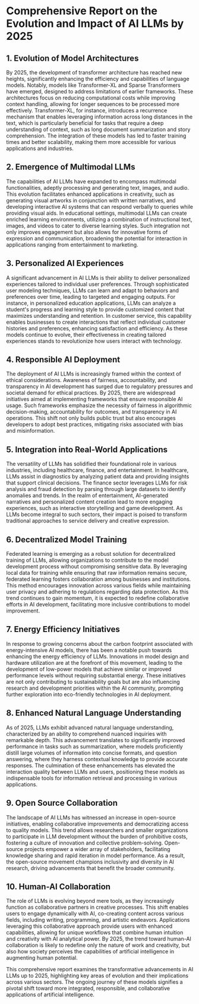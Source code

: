 # Comprehensive Report on the Evolution and Impact of AI LLMs by 2025

## 1. Evolution of Model Architectures
By 2025, the development of transformer architecture has reached new heights, significantly enhancing the efficiency and capabilities of language models. Notably, models like Transformer-XL and Sparse Transformers have emerged, designed to address limitations of earlier frameworks. These architectures focus on reducing computational costs while improving context handling, allowing for longer sequences to be processed more effectively. Transformer-XL, for instance, introduces a recurrence mechanism that enables leveraging information across long distances in the text, which is particularly beneficial for tasks that require a deep understanding of context, such as long document summarization and story comprehension. The integration of these models has led to faster training times and better scalability, making them more accessible for various applications and industries.

## 2. Emergence of Multimodal LLMs
The capabilities of AI LLMs have expanded to encompass multimodal functionalities, adeptly processing and generating text, images, and audio. This evolution facilitates enhanced applications in creativity, such as generating visual artworks in conjunction with written narratives, and developing interactive AI systems that can respond verbally to queries while providing visual aids. In educational settings, multimodal LLMs can create enriched learning environments, utilizing a combination of instructional text, images, and videos to cater to diverse learning styles. Such integration not only improves engagement but also allows for innovative forms of expression and communication, broadening the potential for interaction in applications ranging from entertainment to marketing.

## 3. Personalized AI Experiences
A significant advancement in AI LLMs is their ability to deliver personalized experiences tailored to individual user preferences. Through sophisticated user modeling techniques, LLMs can learn and adapt to behaviors and preferences over time, leading to targeted and engaging outputs. For instance, in personalized education applications, LLMs can analyze a student's progress and learning style to provide customized content that maximizes understanding and retention. In customer service, this capability enables businesses to create interactions that reflect individual customer histories and preferences, enhancing satisfaction and efficiency. As these models continue to evolve, their effectiveness in creating tailored experiences stands to revolutionize how users interact with technology.

## 4. Responsible AI Deployment
The deployment of AI LLMs is increasingly framed within the context of ethical considerations. Awareness of fairness, accountability, and transparency in AI development has surged due to regulatory pressures and societal demand for ethical practices. By 2025, there are widespread initiatives aimed at implementing frameworks that ensure responsible AI usage. Such frameworks emphasize the necessity of fairness in algorithmic decision-making, accountability for outcomes, and transparency in AI operations. This shift not only builds public trust but also encourages developers to adopt best practices, mitigating risks associated with bias and misinformation.

## 5. Integration into Real-World Applications
The versatility of LLMs has solidified their foundational role in various industries, including healthcare, finance, and entertainment. In healthcare, LLMs assist in diagnostics by analyzing patient data and providing insights that support clinical decisions. The finance sector leverages LLMs for risk analysis and fraud detection by parsing through large datasets to identify anomalies and trends. In the realm of entertainment, AI-generated narratives and personalized content creation lead to more engaging experiences, such as interactive storytelling and game development. As LLMs become integral to such sectors, their impact is poised to transform traditional approaches to service delivery and creative expression.

## 6. Decentralized Model Training
Federated learning is emerging as a robust solution for decentralized training of LLMs, allowing organizations to contribute to the model development process without compromising sensitive data. By leveraging local data for training while ensuring that raw information remains secure, federated learning fosters collaboration among businesses and institutions. This method encourages innovation across various fields while maintaining user privacy and adhering to regulations regarding data protection. As this trend continues to gain momentum, it is expected to redefine collaborative efforts in AI development, facilitating more inclusive contributions to model improvement.

## 7. Energy Efficiency Initiatives
In response to growing concerns about the carbon footprint associated with energy-intensive AI models, there has been a notable push towards enhancing the energy efficiency of LLMs. Innovations in model design and hardware utilization are at the forefront of this movement, leading to the development of low-power models that achieve similar or improved performance levels without requiring substantial energy. These initiatives are not only contributing to sustainability goals but are also influencing research and development priorities within the AI community, prompting further exploration into eco-friendly technologies in AI deployment.

## 8. Enhanced Natural Language Understanding
As of 2025, LLMs exhibit advanced natural language understanding, characterized by an ability to comprehend nuanced inquiries with remarkable depth. This advancement translates to significantly improved performance in tasks such as summarization, where models proficiently distill large volumes of information into concise formats, and question answering, where they harness contextual knowledge to provide accurate responses. The culmination of these enhancements has elevated the interaction quality between LLMs and users, positioning these models as indispensable tools for information retrieval and processing in various applications.

## 9. Open Source Collaboration
The landscape of AI LLMs has witnessed an increase in open-source initiatives, enabling collaborative improvements and democratizing access to quality models. This trend allows researchers and smaller organizations to participate in LLM development without the burden of prohibitive costs, fostering a culture of innovation and collective problem-solving. Open-source projects empower a wider array of stakeholders, facilitating knowledge sharing and rapid iteration in model performance. As a result, the open-source movement champions inclusivity and diversity in AI research, driving advancements that benefit the broader community.

## 10. Human-AI Collaboration
The role of LLMs is evolving beyond mere tools, as they increasingly function as collaborative partners in creative processes. This shift enables users to engage dynamically with AI, co-creating content across various fields, including writing, programming, and artistic endeavors. Applications leveraging this collaborative approach provide users with enhanced capabilities, allowing for unique workflows that combine human intuition and creativity with AI analytical power. By 2025, the trend toward human-AI collaboration is likely to redefine only the nature of work and creativity, but also how society perceives the capabilities of artificial intelligence in augmenting human potential.

This comprehensive report examines the transformative advancements in AI LLMs up to 2025, highlighting key areas of evolution and their implications across various sectors. The ongoing journey of these models signifies a pivotal shift toward more integrated, responsible, and collaborative applications of artificial intelligence.